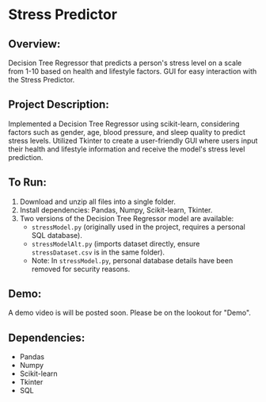 # Stress Predictor

## Overview:
Decision Tree Regressor that predicts a person's stress level on a scale from 1-10 based on health and lifestyle factors. GUI for easy interaction with the Stress Predictor.

## Project Description:
Implemented a Decision Tree Regressor using scikit-learn, considering factors such as gender, age, blood pressure, and sleep quality to predict stress levels. Utilized Tkinter to create a user-friendly GUI where users input their health and lifestyle information and receive the model's stress level prediction.

## To Run:
1. Download and unzip all files into a single folder.
2. Install dependencies: Pandas, Numpy, Scikit-learn, Tkinter.
3. Two versions of the Decision Tree Regressor model are available:
   - `stressModel.py` (originally used in the project, requires a personal SQL database).
   - `stressModelAlt.py` (imports dataset directly, ensure `stressDataset.csv` is in the same folder).
   - Note: In `stressModel.py`, personal database details have been removed for security reasons.

## Demo:
A demo video is will be posted soon. Please be on the lookout for "Demo".

## Dependencies:
- Pandas
- Numpy
- Scikit-learn
- Tkinter
- SQL
